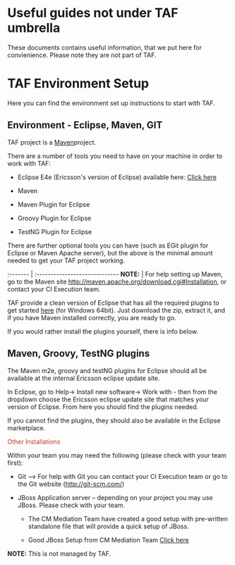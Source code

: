 <head>
   <title>Useful guides not under TAF umbrella</title>
</head>

# Useful guides not under TAF umbrella

These documents contains useful information, that we put here for convienience. Please note they are not part of TAF.

# TAF Environment Setup

Here you can find the environment set up instructions to start with TAF.

## Environment - Eclipse, Maven, GIT

TAF project is a [Maven](http://maven.apache.org/what-is-maven.html)project.

There are a number of tools you need to have on your machine in order to work with TAF:

* Eclipse E4e (Ericsson's version of Eclipse) available here: [Click here](https://ericoll.internal.ericsson.com/sites/EECS/Pages/EECSEclipse.aspx)

* Maven

* Maven Plugin for Eclipse

* Groovy Plugin for Eclipse

* TestNG Plugin for Eclipse

There are further optional tools you can have (such as EGit plugin for Eclipse or Maven Apache server), but the above is the minimal amount needed to get your TAF project working.

:-------  | :-----------------------------
**NOTE:** | For help setting up Maven, go to the Maven site http://maven.apache.org/download.cgi#Installation, or contact your CI Execution team.

TAF provide a clean version of Eclipse that has all the required plugins to get started [here](https://arm1s11-eiffel004.eiffel.gic.ericsson.se:8443/nexus/service/local/repositories/prototype/content/com/ericsson/cifwk/taf/taf_eclipse/4.3.0/taf_eclipse-4.3.0.zip) (for Windows 64bit).
Just download the zip, extract it, and if you have Maven installed correctly, you are ready to go.

If you would rather install the plugins yourself, there is info below.

## Maven, Groovy, TestNG plugins

The Maven m2e, groovy and testNG plugins for Eclipse should all be available at the internal Ericsson eclipse update site.

In Eclipse, go to Help-> Install new software-> Work with - then from the dropdown choose the Ericsson eclipse update site that matches your version of Eclipse. From here you should find the plugins needed.

If you cannot find the plugins, they should also be available in the Eclipse marketplace.

<span style="color:#ba3925;">Other Installations</span>

Within your team you may need the following (please check with your team first):

* Git –> For help with Git you can contact your CI Execution team or go to the Git website (http://git-scm.com/)

* JBoss Application server – depending on your project you may use JBoss. Please check with your team.

  * The CM Mediation Team have created a good setup with pre-written standalone file that will provide a quick setup of JBoss.

  * Good JBoss Setup from CM Mediation Team [Click here](https://confluence-oss.seli.wh.rnd.internal.ericsson.com/display/TLT/TOR+CM+Mediation+Local+Depolyment)

**NOTE:** This is not managed by TAF.
